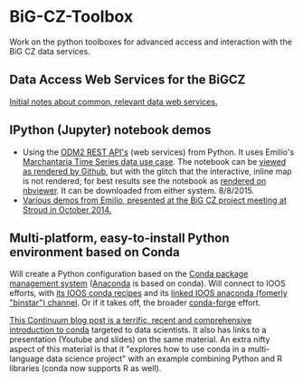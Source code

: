 
BiG-CZ-Toolbox
==============

Work on the python toolboxes for advanced access and interaction with the BiG CZ data services.

## Data Access Web Services for the BiGCZ

[Initial notes about common, relevant data web services.](Web_Services.md)

## IPython (Jupyter) notebook demos
- Using the [ODM2 REST API's](http://sis-devel.cloudapp.net/docs/) (web services) from Python. It uses Emilio's [Marchantaria Time Series data use case](https://github.com/ODM2/ODM2/tree/master/usecases/marchantariats). The notebook can be [viewed as rendered by Github](https://github.com/BiG-CZ/BiG-CZ-Toolbox/blob/master/ipynotebooks/ODM2RESTdemo_MarchantariaUseCase.ipynb), but with the glitch that the interactive, inline map is not rendered; for best results see the notebook as [rendered on nbviewer](http://nbviewer.ipython.org/github/BiG-CZ/BiG-CZ-Toolbox/blob/master/ipynotebooks/ODM2RESTdemo_MarchantariaUseCase.ipynb). It can be downloaded from either system. 8/8/2015.
- [Various demos from Emilio, presented at the BiG CZ project meeting at Stroud in October 2014.](https://github.com/BiG-CZ/BiG-CZ-Toolbox/tree/master/ipynotebooks/2014OctMeeting)

## Multi-platform, easy-to-install Python environment based on Conda

Will create a Python configuration based on the [Conda package management system](http://conda.pydata.org/docs/) ([Anaconda](https://store.continuum.io/cshop/anaconda/) is based on conda). Will connect to IOOS efforts, with [its IOOS conda recipes](https://github.com/ioos/conda-recipes) and its [linked IOOS anaconda (fomerly "binstar") channel](https://anaconda.org/ioos/). Or if it takes off, the broader [conda-forge](https://conda-forge.github.io/) effort.

[This Continuum blog post is a terrific, recent and comprehensive introduction to conda](http://www.continuum.io/blog/conda-data-science) targeted to data scientists. It also has links to a presentation (Youtube and slides) on the same material. An extra nifty aspect of this material is that it "explores how to use conda in a multi-language data science project" with an example combining Python and R libraries (conda now supports R as well).
